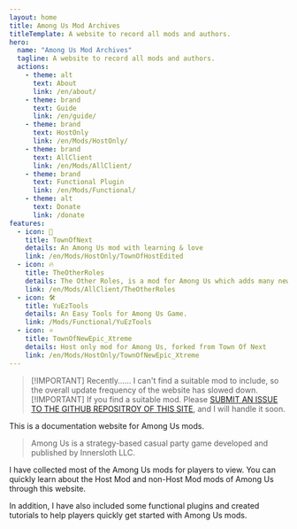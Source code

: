 ```yaml
---
layout: home
title: Among Us Mod Archives
titleTemplate: A website to record all mods and authors.
hero:
  name: "Among Us Mod Archives"
  tagline: A website to record all mods and authors.
  actions:
    - theme: alt
      text: About
      link: /en/about/
    - theme: brand
      text: Guide
      link: /en/guide/
    - theme: brand
      text: HostOnly
      link: /en/Mods/HostOnly/
    - theme: brand
      text: AllClient
      link: /en/Mods/AllClient/
    - theme: brand
      text: Functional Plugin
      link: /en/Mods/Functional/
    - theme: alt
      text: Donate
      link: /donate
features:
  - icon: 🌿
    title: TownOfNext
    details: An Among Us mod with learning & love
    link: /en/Mods/HostOnly/TownOfHostEdited
  - icon: 🔥
    title: TheOtherRoles
    details: The Other Roles, is a mod for Among Us which adds many new roles, new Settings and new Custom Hats to the game.
    link: /en/Mods/AllClient/TheOtherRoles
  - icon: 🛠️
    title: YuEzTools
    details: An Easy Tools for Among Us Game.
    link: /Mods/Functional/YuEzTools
  - icon: ⭐️
    title: TownOfNewEpic_Xtreme
    details: Host only mod for Among Us, forked from Town Of Next
    link: /en/Mods/HostOnly/TownOfNewEpic_Xtreme
---
```

> [!IMPORTANT] Recently……
I can't find a suitable mod to include, so the overall update frequency of the website has slowed down.<br>
> [!IMPORTANT] If you find a suitable mod. Please [SUBMIT AN ISSUE TO THE GITHUB REPOSITROY OF THIS SITE](https://github.com/QingFeng-awa/AuModSite/issues/new?assignees=QingFeng-awa&labels=%E7%B1%BB%E5%9E%8B%3A%E9%9C%80%E6%B1%82%2C%E7%8A%B6%E6%80%81%3A%E5%BE%85%E5%A4%84%E7%90%86%2C%E5%A4%87%E6%B3%A8%3A%E6%A8%A1%E7%BB%84&projects=&template=NewMod.yaml&title=%5BMod%5D%3A), and I will handle it soon.

This is a documentation website for Among Us mods.<br>
> Among Us is a strategy-based casual party game developed and published by Innersloth LLC.

I have collected most of the Among Us mods for players to view. You can quickly learn about the Host Mod and non-Host Mod mods of Among Us through this website.

In addition, I have also included some functional plugins and created tutorials to help players quickly get started with Among Us mods.